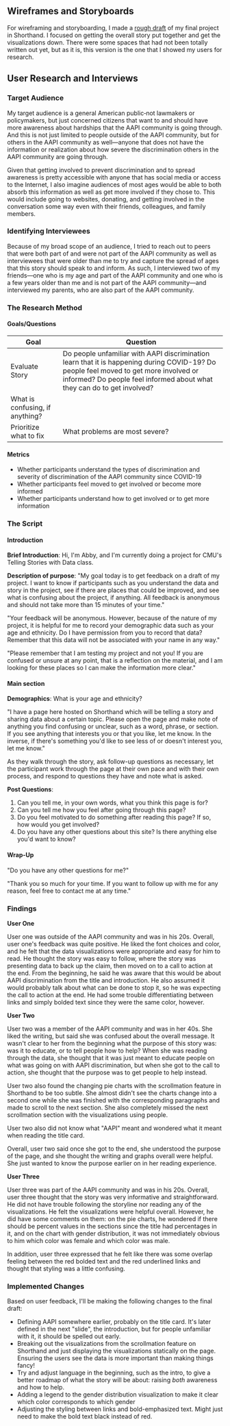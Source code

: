 ## Wireframes and Storyboards 

For wireframing and storyboarding, I made a [rough draft](https://preview.shorthand.com/sTWXaHMSXwBs0GSn_) of my final project in Shorthand. I focused on getting the overall story put together and get the visualizations down. There were some spaces that had not been totally written out yet, but as it is, this version is the one that I showed my users for research. 

## User Research and Interviews 

### Target Audience 

My target audience is a general American public&dash;not lawmakers or policymakers, but just concerned citizens that want to and should have more awareness about hardships that the AAPI community is going through. And this is not just limited to people outside of the AAPI community, but for others in the AAPI community as well&mdash;anyone that does not have the information or realization about how severe the discrimination others in the AAPI community are going through. 

Given that getting involved to prevent discrimination and to spread awareness is pretty accessible with anyone that has social media or access to the Internet, I also imagine audiences of most ages would be able to both absorb this information as well as get more involved if they chose to. This would include going to websites, donating, and getting involved in the conversation some way even with their friends, colleagues, and family members. 

### Identifying Interviewees 

Because of my broad scope of an audience, I tried to reach out to peers that were both part of and were not part of the AAPI community as well as interviewees that were older than me to try and capture the spread of ages that this story should speak to and inform. As such, I interviewed two of my friends&mdash;one who is my age and part of the AAPI community and one who is a few years older than me and is not part of the AAPI community&mdash;and interviewed my parents, who are also part of the AAPI community. 

### The Research Method 

#### Goals/Questions 

| Goal                | Question | 
| --------------------|----------|
| Evaluate Story | Do people unfamiliar with AAPI discrimination learn that it is happening during COVID-19? Do people feel moved to get more involved or informed? Do people feel informed about what they can do to get involved? |
| What is confusing, if anything? | | 
| Prioritize what to fix | What problems are most severe? | 

#### Metrics 

* Whether participants understand the types of discrimination and severity of discrimination of the AAPI community since COVID-19 
* Whether participants feel moved to get involved or become more informed 
* Whether participants understand how to get involved or to get more information 

### The Script 

#### Introduction 

**Brief Introduction**: Hi, I'm Abby, and I'm currently doing a project for CMU's Telling Stories with Data class. 

**Description of purpose**: "My goal today is to get feedback on a draft of my project. I want to know if participants such as you understand the data and story in the project, see if there are places that could be improved, and see what is confusing about the project, if anything. All feedback is anonymous and should not take more than 15 minutes of your time." 

"Your feedback will be anonymous. However, because of the nature of my project, it is helpful for me to record your demographic data such as your age and ethnicity. Do I have permission from you to record that data? Remember that this data will not be associated with your name in any way." 

"Please remember that I am testing my project and not you! If you are confused or unsure at any point, that is a reflection on the material, and I am looking for these places so I can make the information more clear." 

#### Main section

**Demographics**: What is your age and ethnicity? 

"I have a page here hosted on Shorthand which will be telling a story and sharing data about a certain topic. Please open the page and make note of anything you find confusing or unclear, such as a word, phrase, or section. If you see anything that interests you or that you like, let me know. In the inverse, if there's something you'd like to see less of or doesn't interest you, let me know."

As they walk through the story, ask follow-up questions as necessary, let the participant work through the page at their own pace and with their own process, and respond to questions they have and note what is asked. 

**Post Questions**: 

1. Can you tell me, in your own words, what you think this page is for? 
2. Can you tell me how you feel after going through this page? 
3. Do you feel motivated to do something after reading this page? If so, how would you get involved?
4. Do you have any other questions about this site? Is there anything else you'd want to know? 

#### Wrap-Up 

"Do you have any other questions for me?" 

"Thank you so much for your time. If you want to follow up with me for any reason, feel free to contact me at any time." 

### Findings 

**User One** 

User one was outside of the AAPI community and was in his 20s. Overall, user one's feedback was quite positive. He liked the font choices and color, and he felt that the data visualizations were appropriate and easy for him to read. He thought the story was easy to follow, where the story was presenting data to back up the claim, then moved on to a call to action at the end. From the beginning, he said he was aware that this would be about AAPI discrimination from the title and introduction. He also assumed it would probably talk about what can be done to stop it, so he was expecting the call to action at the end. He had some trouble differentiating between links and simply bolded text since they were the same color, however. 

**User Two** 

User two was a member of the AAPI community and was in her 40s. She liked the writing, but said she was confused about the overall message. It wasn't clear to her from the beginning what the purpose of this story was: was it to educate, or to tell people how to help? When she was reading through the data, she thought that it was just meant to educate people on what was going on with AAPI discrimination, but when she got to the call to action, she thought that the purpose was to get people to help instead. 

User two also found the changing pie charts with the scrollmation feature in Shorthand to be too subtle. She almost didn't see the charts change into a second one while she was finished with the corresponding paragraphs and made to scroll to the next section. She also completely missed the next scrollmation section with the visualizations using people.

User two also did not know what "AAPI" meant and wondered what it meant when reading the title card. 

Overall, user two said once she got to the end, she understood the purpose of the page, and she thought the writing and graphs overall were helpful. She just wanted to know the purpose earlier on in her reading experience. 

**User Three** 

User three was part of the AAPI community and was in his 20s. Overall, user three thought that the story was very informative and straightforward. He did not have trouble following the storyline nor reading any of the visualizations. He felt the visualizations were helpful overall. However, he did have some comments on them: on the pie charts, he wondered if there should be percent values in the sections since the title had percentages in it, and on the chart with gender distribution, it was not immediately obvious to him which color was female and which color was male. 

In addition, user three expressed that he felt like there was some overlap feeling between the red bolded text and the red underlined links and thought that styling was a little confusing. 

### Implemented Changes 

Based on user feedback, I'll be making the following changes to the final draft: 

* Defining AAPI somewhere earlier, probably on the title card. It's later defined in the next "slide", the introduction, but for people unfamiliar with it, it should be spelled out early. 
* Breaking out the visualizations from the scrollmation feature on Shorthand and just displaying the visualizations statically on the page. Ensuring the users see the data is more important than making things fancy! 
* Try and adjust language in the beginning, such as the intro, to give a better roadmap of what the story will be about: raising *both* awareness and how to help. 
* Adding a legend to the gender distribution visualization to make it clear which color corresponds to which gender 
* Adjusting the styling between links and bold-emphasized text. Might just need to make the bold text black instead of red. 
